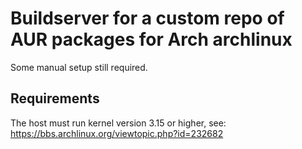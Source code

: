 # Buildserver for a custom repo of AUR packages for Arch archlinux
Some manual setup still required.

## Requirements
The host must run kernel version 3.15 or higher, see: https://bbs.archlinux.org/viewtopic.php?id=232682
